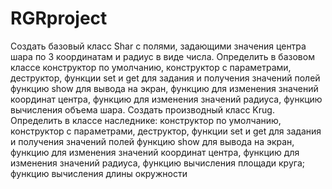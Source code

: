 # RGRproject
Создать базовый класс Shar с полями, задающими значения центра шара по 3 координатам и радиус в виде числа. Определить в базовом классе
конструктор по умолчанию, 
конструктор с параметрами,
деструктор,
функции set и get для задания и получения значений полей
функцию show для вывода на экран,
функцию для изменения значений координат центра,
функцию для изменения значений радиуса,
функцию вычисления объема шара.
Создать производный класс Krug. Определить в классе наследнике:
конструктор по умолчанию, 
конструктор с параметрами,
деструктор,
функции set и get для задания и получения значений полей
функцию show для вывода на экран,
функцию для изменения значений координат центра,
функцию для изменения значений радиуса,
функцию вычисления площади круга;
функцию вычисления длины окружности
